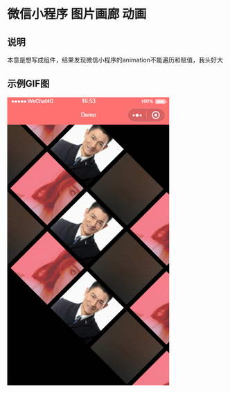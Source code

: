 # 微信小程序 图片画廊 动画

## 说明
   本意是想写成组件，结果发现微信小程序的animation不能遍历和赋值，我头好大

## 示例GIF图
   ![Image text](https://raw.githubusercontent.com/FrontendMing/gallery-in-wx-miniprogram/master/demo.gif)